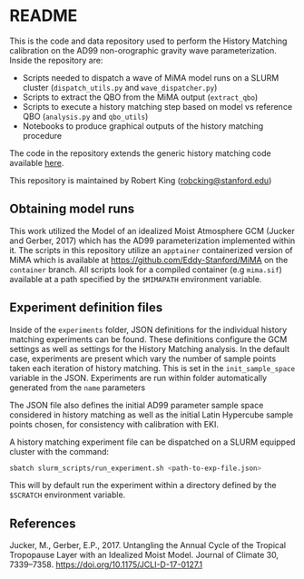 # README
This is the code and data repository used to perform the History Matching calibration on the AD99 non-orographic gravity wave parameterization. Inside the repository are:
* Scripts needed to dispatch a wave of MiMA model runs on a SLURM cluster (`dispatch_utils.py` and `wave_dispatcher.py`)
* Scripts to extract the QBO from the MiMA output (`extract_qbo`)
* Scripts to execute a history matching step based on model vs reference QBO (`analysis.py` and `qbo_utils`)
* Notebooks to produce graphical outputs of the history matching procedure 

The code in the repository extends the generic history matching code available [here](https://github.com/Eddy-Stanford/History-Matching-Core).

This repository is maintained by Robert King (robcking@stanford.edu)

## Obtaining model runs
This work utilized the Model of an idealized Moist Atmosphere GCM (Jucker and Gerber, 2017) which has the AD99 parameterization implemented within it. The scripts in this repository utilize an `apptainer` containerized version of MiMA which is available at https://github.com/Eddy-Stanford/MiMA on the `container` branch. All scripts look for a compiled container (e.g `mima.sif`) available at a path specified by the `$MIMAPATH` environment variable. 


## Experiment definition files
Inside of the `experiments` folder, JSON definitions for the individual history matching experiments can be found. These definitions configure the GCM settings as well as settings for the History Matching analysis. In the default case, experiments are present which vary the number of sample points taken each iteration of history matching. This is set in the `init_sample_space` variable in the JSON. Experiments are run within folder automatically generated from the `name` parameters 

The JSON file also defines the initial AD99 parameter sample space considered in history matching as well as the initial Latin Hypercube sample points chosen, for consistency with calibration with EKI. 

A history matching experiment file can be dispatched on a SLURM equipped cluster with the command:
```bash
sbatch slurm_scripts/run_experiment.sh <path-to-exp-file.json>
```
This will by default run the experiment within a directory defined by the `$SCRATCH` environment variable. 

## References
Jucker, M., Gerber, E.P., 2017. Untangling the Annual Cycle of the Tropical Tropopause Layer with an Idealized Moist Model. Journal of Climate 30, 7339–7358. https://doi.org/10.1175/JCLI-D-17-0127.1


